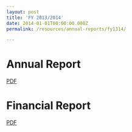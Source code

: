 ```yaml
---
layout: post
title: 'FY 2013/2014'
date: 2014-01-01T00:00:00.000Z
permalink: /resources/annual-reports/fy1314/

---
```



# **Annual Report**
[PDF](/files/resources/annual-reports/sentosa_ar_1314.pdf)


# **Financial Report**
[PDF](/files/resources/annual-reports/sentosa_ar_1314_financial_report.pdf)
